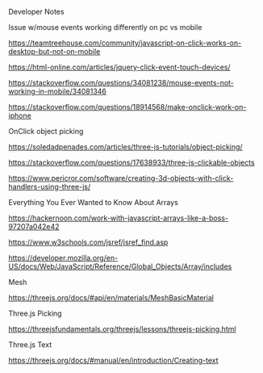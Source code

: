 Developer Notes

Issue w/mouse events working differently on pc vs mobile

https://teamtreehouse.com/community/javascript-on-click-works-on-desktop-but-not-on-mobile

https://html-online.com/articles/jquery-click-event-touch-devices/

https://stackoverflow.com/questions/34081238/mouse-events-not-working-in-mobile/34081346

https://stackoverflow.com/questions/18914568/make-onclick-work-on-iphone

OnClick object picking

https://soledadpenades.com/articles/three-js-tutorials/object-picking/

https://stackoverflow.com/questions/17638933/three-js-clickable-objects

https://www.pericror.com/software/creating-3d-objects-with-click-handlers-using-three-js/

Everything You Ever Wanted to Know About Arrays

https://hackernoon.com/work-with-javascript-arrays-like-a-boss-97207a042e42

https://www.w3schools.com/jsref/jsref_find.asp

https://developer.mozilla.org/en-US/docs/Web/JavaScript/Reference/Global_Objects/Array/includes

Mesh

https://threejs.org/docs/#api/en/materials/MeshBasicMaterial

Three.js Picking

https://threejsfundamentals.org/threejs/lessons/threejs-picking.html

Three.js Text

https://threejs.org/docs/#manual/en/introduction/Creating-text
